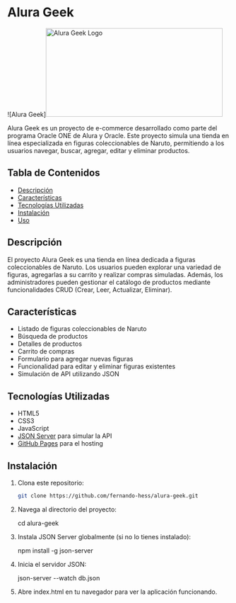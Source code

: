 # Alura Geek

![Alura Geek]<img src="![URL_DE_TU_IMAGEN](https://upload.wikimedia.org/wikipedia/commons/c/c9/Naruto_logo.svg)" alt="Alura Geek Logo" width="400" height="200">

Alura Geek es un proyecto de e-commerce desarrollado como parte del programa Oracle ONE de Alura y Oracle. Este proyecto simula una tienda en línea especializada en figuras coleccionables de Naruto, permitiendo a los usuarios navegar, buscar, agregar, editar y eliminar productos.

## Tabla de Contenidos

- [Descripción](#descripción)
- [Características](#características)
- [Tecnologías Utilizadas](#tecnologías-utilizadas)
- [Instalación](#instalación)
- [Uso](#uso)

## Descripción

El proyecto Alura Geek es una tienda en línea dedicada a figuras coleccionables de Naruto. Los usuarios pueden explorar una variedad de figuras, agregarlas a su carrito y realizar compras simuladas. Además, los administradores pueden gestionar el catálogo de productos mediante funcionalidades CRUD (Crear, Leer, Actualizar, Eliminar).

## Características

- Listado de figuras coleccionables de Naruto
- Búsqueda de productos
- Detalles de productos
- Carrito de compras
- Formulario para agregar nuevas figuras
- Funcionalidad para editar y eliminar figuras existentes
- Simulación de API utilizando JSON

## Tecnologías Utilizadas

- HTML5
- CSS3
- JavaScript
- [JSON Server](https://github.com/typicode/json-server) para simular la API
- [GitHub Pages](https://pages.github.com/) para el hosting

## Instalación

1. Clona este repositorio:
   ```bash
   git clone https://github.com/fernando-hess/alura-geek.git

2. Navega al directorio del proyecto:

    cd alura-geek

3. Instala JSON Server globalmente (si no lo tienes instalado):

    npm install -g json-server

4. Inicia el servidor JSON:

    json-server --watch db.json

5. Abre index.html en tu navegador para ver la aplicación funcionando.
